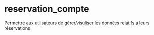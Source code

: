 # reservation_compte
Permettre aux utilisateurs de gérer/visuliser les données relatifs a leurs réservations

